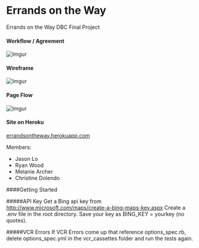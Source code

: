 Errands on the Way
===============

Errands on the Way DBC Final Project

#### Workflow / Agreement
![Imgur](http://i.imgur.com/zGaBShs.png)

#### Wireframe
![Imgur](http://i.imgur.com/Gji4I7b.png)

#### Page Flow
![Imgur](http://i.imgur.com/AATAMvR.png)

#### Site on Heroku
[errandsontheway.herokuapp.com](https://errandsontheway.herokuapp.com)

Members:
* Jason Lo
* Ryan Wood
* Melanie Archer
* Christine Dolendo

####Getting Started

#####API Key
Get a Bing api key from http://www.microsoft.com/maps/create-a-bing-maps-key.aspx
Create a .env file in the root directory.
Save your key as BING_KEY = yourkey (no quotes).

#####VCR Errors
If VCR Errors come up that reference options_spec.rb, delete options_spec.yml in the vcr_cassettes folder and run the tests again.

